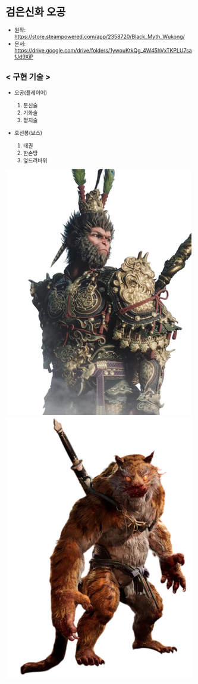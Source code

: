 # 검은신화 오공

- 원작: https://store.steampowered.com/app/2358720/Black_Myth_Wukong/
- 문서: https://drive.google.com/drive/folders/1ywouKtkQg_4W45hVxTKPLU7safJd9XiP

## < 구현 기술 >

- 오공(플레이어)
    1. 분신술 
    2. 기화술
    3. 정지술
    
- 호선봉(보스)
    1. 태권
    2. 한손땅
    3. 엎드려바위
 
![오공](add/Oh.png) ![호선봉](add/Hoo.png)

